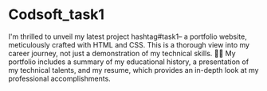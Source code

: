 # Codsoft_task1

I'm thrilled to unveil my latest project hashtag#task1– a portfolio website, meticulously crafted with HTML and CSS. This is a thorough view into my career journey, not just a demonstration of my technical skills. 👩‍💻 
My portfolio includes a summary of my educational history, a presentation of my technical talents, and my resume, which provides an in-depth look at my professional accomplishments.
